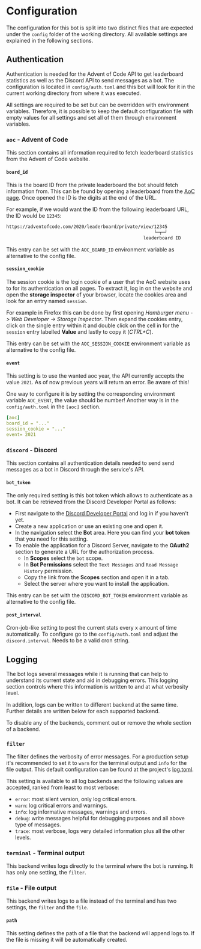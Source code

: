 # Configuration

The configuration for this bot is split into two distinct files that are expected under the `config`
folder of the working directory. All available settings are explained in the following sections.

## Authentication

Authentication is needed for the Advent of Code API to get leaderboard statistics as well as the Discord API to send messages as a bot. The configuration is located in `config/auth.toml` and this
bot will look for it in the current working directory from where it was executed.

All settings are required to be set but can be overridden with environment variables. Therefore, it
is possible to keep the default configuration file with empty values for all settings and set all of
them through environment variables.

### `aoc` - Advent of Code

This section contains all information required to fetch leaderboard statistics from the Advent of
Code website.

#### `board_id`

This is the board ID from the private leaderboard the bot should fetch information from. This can
be found by opening a leaderboard from the [AoC page]. Once opened the ID is the digits at the end
of the URL.

For example, if we would want the ID from the following leaderboard URL, the ID would be `12345`:

```txt
https://adventofcode.com/2020/leaderboard/private/view/12345
                                                       └─┬─┘
                                                   leaderboard ID
```

This entry can be set with the `AOC_BOARD_ID` environment variable as alternative to the config
file.

[AoC page]: https://adventofcode.com/2020/leaderboard/private

#### `session_cookie`

The session cookie is the login cookie of a user that the AoC website uses to for its authentication
on all pages. To extract it, log in on the website and open the **storage inspector** of your
browser, locate the cookies area and look for an entry named `session`.

For example in Firefox this can be done by first opening _Hamburger menu -> Web Developer ->
Storage Inspector_. Then expand the cookies entry, click on the single entry within it and
double click on the cell in for the `session` entry labelled **Value** and lastly to copy it
(_CTRL+C_).

This entry can be set with the `AOC_SESSION_COOKIE` environment variable as alternative to the
config file.

#### `event`

This setting is to use the wanted aoc year, the API currently accepts the value `2021`. As of now 
previous years will return an error. Be aware of this! 

One way to configure it is by setting the corresponding environment variable `AOC_EVENT`, the value
should be number! Another way is in the `config/auth.toml` in the `[aoc]` section.

```yaml
[aoc]
board_id = "..."
session_cookie = "..."
event= 2021
```

### `discord` - Discord

This section contains all authentication details needed to send send messages as a bot in Discord
through the service's API.

#### `bot_token`

The only required setting is this bot token which allows to authenticate as a bot. It can be
retrieved from the Discord Developer Portal as follows:

- First navigate to the [Discord Developer Portal] and log in if you haven't yet.
- Create a new application or use an existing one and open it.
- In the navigation select the **Bot** area. Here you can find your **bot token** that you need for
  this setting.
- To enable the application for a Discord Server, navigate to the **OAuth2** section to generate a
  URL for the authorization process.
  - In **Scopes** select the `bot` scope.
  - In **Bot Permissions** select the `Text Messages` and `Read Message History` permission.
  - Copy the link from the **Scopes** section and open it in a tab.
  - Select the server where you want to install the application.

This entry can be set with the `DISCORD_BOT_TOKEN` environment variable as alternative to the config
file.

[Discord Developer Portal]: https://discord.com/developers/applications

#### `post_interval`

Cron-job-like setting to post the current stats every x amount of time automatically. To configure
go to the `config/auth.toml` and adjust the `discord.interval`. Needs to be a valid cron string.

## Logging

The bot logs several messages while it is running that can help to understand its current state and
aid in debugging errors. This logging section controls where this information is written to and at
what verbosity level.

In addition, logs can be written to different backend at the same time. Further details are written
below for each supported backend.

To disable any of the backends, comment out or remove the whole section of a backend.

### `filter`

The filter defines the verbosity of error messages. For a production setup it's recommended to set
it to `warn` for the terminal output and `info` for the file output. This default configuration can
be found at the project's [log.toml](config/log.toml).

This setting is available to all log backends and the following values are accepted, ranked from
least to most verbose:

- `error`: most silent version, only log critical errors.
- `warn`: log critical errors and warnings.
- `info`: log informative messages, warnings and errors.
- `debug`: write messages helpful for debugging purposes and all above type of messages.
- `trace`: most verbose, logs very detailed information plus all the other levels.

### `terminal` - Terminal output

This backend writes logs directly to the terminal where the bot is running. It has only one setting,
the `filter`.

### `file` - File output

This backend writes logs to a file instead of the terminal and has two settings, the `filter` and
the `file`.

#### `path`

This setting defines the path of a file that the backend will append logs to. If the file is missing
it will be automatically created.
